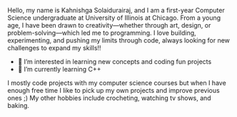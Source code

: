 Hello, my name is Kahnishga Solaidurairaj, and I am a first-year Computer Science undergraduate at University of Illinois at Chicago. From a young age, I have been drawn to creativity—whether through art, design, or problem-solving—which led me to programming. I love building, experimenting, and pushing my limits through code, always looking for new challenges to expand my skills!!

- 👀 I’m interested in learning new concepts and coding fun projects
- 🌱 I’m currently learning C++

I mostly code projects with my computer science courses but when I have enough free time I like to pick up my own projects and improve previous ones ;) 
My other hobbies include crocheting, watching tv shows, and baking.

<!---
KahnishgaSolaidurairaj/KahnishgaSolaidurairaj is a ✨ special ✨ repository because its `README.md` (this file) appears on your GitHub profile.
You can click the Preview link to take a look at your changes.
--->
